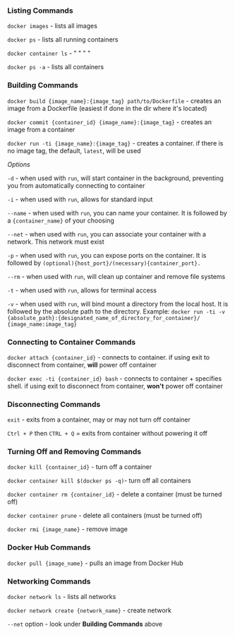 ### Listing Commands
`docker images` - lists all images

`docker ps` - lists all running containers

`docker container ls` - " " " "

`docker ps -a` - lists all containers

### Building Commands
`docker build {image_name}:{image_tag} path/to/Dockerfile` - creates an image from a Dockerfile (easiest if done in the dir where it's located)

`docker commit {container_id} {image_name}:{image_tag}` - creates an image from a container

`docker run -ti {image_name}:{image_tag}` - creates a container. if there is no image tag, the default, `latest`, will be used

*Options*

`-d` - when used with `run`, will start container in the background, preventing you from automatically connecting to container

`-i` - when used with `run`, allows for standard input

`--name` - when used with `run`, you can name your container. It is followed by a `{container_name}` of your choosing

`--net` - when used with `run`, you can associate your container with a network. This network must exist

`-p` - when used with `run`, you can expose ports on the container. It is followed by `(optional){host_port}/(necessary){container_port}.`

`--rm` - when used with `run`, will clean up container and remove file systems

`-t` - when used with `run`, allows for terminal access

`-v` - when used with `run`, will bind mount a directory from the local host. It is followed by the absolute path to the directory. Example: `docker run -ti -v {absolute_path}:{designated_name_of_directory_for_container}/ {image_name:image_tag}`

### Connecting to Container Commands
`docker attach {container_id}` - connects to container. if using exit to disconnect from container, **will** power off container

`docker exec -ti {container_id} bash` - connects to container + specifies shell. if using exit to disconnect from container, **won't** power off container

### Disconnecting Commands
`exit` - exits from a container, may or may not turn off container

`Ctrl + P` then `CTRL + Q` = exits from container without powering it off

### Turning Off and Removing Commands
`docker kill {container_id}` - turn off a container

`docker container kill $(docker ps -q)`- turn off all containers

`docker container rm {container_id}` - delete a container (must be turned off)

`docker container prune` - delete all containers (must be turned off)

`docker rmi {image_name}` - remove image

### Docker Hub Commands
`docker pull {image_name}` - pulls an image from Docker Hub

### Networking Commands
`docker network ls` - lists all networks

`docker network create {network_name}` - create network

`--net` option - look under **Building Commands** above
